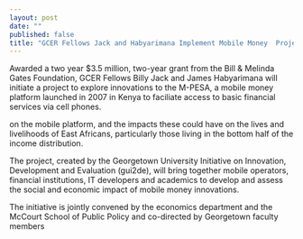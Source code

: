```yaml
---
layout: post
date: ""
published: false
title: "GCER Fellows Jack and Habyarimana Implement Mobile Money  Project in East Africa "
---
```



<p> Awarded a two year $3.5 million, two-year grant from the Bill & Melinda Gates Foundation, GCER Fellows Billy Jack and James Habyarimana will initiate a project to explore innovations to the M-PESA, a mobile money platform launched in 2007 in Kenya to faciliate access to basic financial services via cell phones.  


on the mobile platform, and the impacts these could have on the lives and livelihoods of East Africans, particularly those living in the bottom half of the income distribution.


The project, created by the Georgetown University Initiative on Innovation, Development and Evaluation (gui2de), will bring together mobile operators, financial institutions, IT developers and academics to develop and assess the social and economic impact of mobile money innovations.

The initiative is jointly convened by the economics department and the McCourt School of Public Policy and co-directed by Georgetown faculty members 